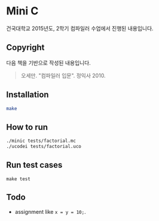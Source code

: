 Mini C
===

건국대학교 2015년도, 2학기 컴파일러 수업에서 진행된 내용입니다.

## Copyright

다음 책을 기반으로 작성된 내용입니다.

> 오세만. "컴파일러 입문". 정익사 2010.

## Installation

```bash
make
```

## How to run

```bash
./minic tests/factorial.mc
./ucodei tests/factorial.uco
```

## Run test cases

`make test`

## Todo

 - assignment like `x = y = 10;`.

